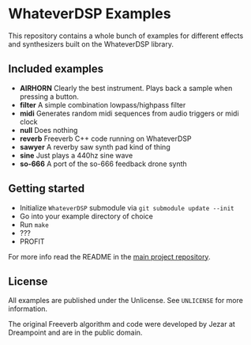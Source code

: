 # WhateverDSP Examples

This repository contains a whole bunch of examples for different effects and synthesizers built on the WhateverDSP library.

## Included examples
* **AIRHORN** Clearly the best instrument. Plays back a sample when pressing a button.
* **filter** A simple combination lowpass/highpass filter
* **midi** Generates random midi sequences from audio triggers or midi clock
* **null** Does nothing
* **reverb** Freeverb C++ code running on WhateverDSP
* **sawyer** A reverby saw synth pad kind of thing
* **sine** Just plays a 440hz sine wave
* **so-666** A port of the so-666 feedback drone synth

## Getting started

* Initialize `WhateverDSP` submodule via `git submodule update --init`
* Go into your example directory of choice
* Run `make`
* ???
* PROFIT

For more info read the README in the [main project repository](https://github.com/NuclearLighthouseStudios/WhateverDSP).

## License

All examples are published under the Unlicense. See `UNLICENSE` for more information.

The original Freeverb algorithm and code were developed by Jezar at Dreampoint and are in the public domain.